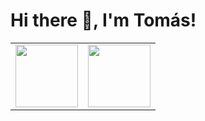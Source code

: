 # Hi there 👋, I'm Tomás!

<table align="center">



  <tr>
     <td><img src="https://media4.giphy.com/media/v1.Y2lkPTc5MGI3NjExMTlqejE2ZW5hNWY2b2hkenU4Yzc3MW91ODZyMGt2c3RoNWg5cXhiNyZlcD12MV9pbnRlcm5hbF9naWZfYnlfaWQmY3Q9Zw/SYHz66JfYHbBtZXjHy/giphy.gif" width="100"/></td>
     <td><img src="https://media3.giphy.com/media/v1.Y2lkPTc5MGI3NjExcXdlYzI2aTRhbDlpdWgxNmM3NjN3Z3dyaDd6cWtwemh4aTVnMzcwZCZlcD12MV9pbnRlcm5hbF9naWZfYnlfaWQmY3Q9Zw/eFvs5iE6a6ntVIRaEN/giphy.gif" width="100"/></td>

  </tr>

</table>


</div>
